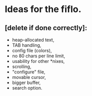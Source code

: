# Ideas for the fiflo.
## [delete if done correctly]:
- heap-allocated text,
- TAB handling,
- config file (colors),
- no 80 chars per line limit,
- usability for other *nixes,
- scrolling,
- "configure" file,
- movable cursor,
- bigger buffer,
- search option.
